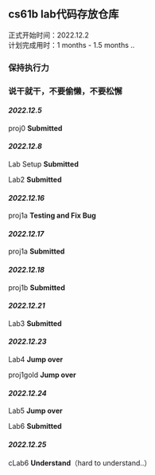 ## cs61b lab代码存放仓库

正式开始时间：2022.12.2   
计划完成用时：1 months - 1.5 months 
..


### 保持执行力 
### 说干就干，不要偷懒，不要松懈 

#### *2022.12.5*

proj0            **Submitted**

#### *2022.12.8*

Lab Setup    **Submitted**

Lab2             **Submitted**

#### *2022.12.16*

proj1a          **Testing and Fix Bug**

#### *2022.12.17*

proj1a          **Submitted**

#### *2022.12.18*

proj1b          **Submitted**

#### *2022.12.21*

Lab3             **Submitted**

#### *2022.12.23*

Lab4             **Jump over**

proj1gold             **Jump over**

#### *2022.12.24*

Lab5             **Jump over**

Lab6			**Submitted**

#### *2022.12.25*

cLab6     	**Understand**（hard to understand..）

